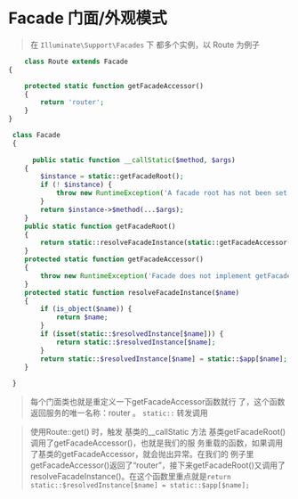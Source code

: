 # Facade  门面/外观模式

> 在 `Illuminate\Support\Facades` 下 都多个实例，以 Route 为例子

```php 
    class Route extends Facade
{

    protected static function getFacadeAccessor()
    {
        return 'router';
    }
}
```
```php 
 class Facade
 {
     
      public static function __callStatic($method, $args)
    {
        $instance = static::getFacadeRoot();
        if (! $instance) {
            throw new RuntimeException('A facade root has not been set.');
        }
        return $instance->$method(...$args);
    }
    public static function getFacadeRoot()
    {
        return static::resolveFacadeInstance(static::getFacadeAccessor());
    }
    protected static function getFacadeAccessor()
    {
        throw new RuntimeException('Facade does not implement getFacadeAccessor method.');
    }
    protected static function resolveFacadeInstance($name)
    {
        if (is_object($name)) {
            return $name;
        }
        if (isset(static::$resolvedInstance[$name])) {
            return static::$resolvedInstance[$name];
        }
        return static::$resolvedInstance[$name] = static::$app[$name];
    }
    
 }  
```

>  每个门面类也就是重定义一下getFacadeAccessor函数就行 了，这个函数返回服务的唯一名称：router  。 `static::` 转发调用

> 使用Route::get() 时，触发 基类的__callStatic 方法 
> 基类getFacadeRoot()调用了getFacadeAccessor()，也就是我们的服 务重载的函数，如果调用了基类的getFacadeAccessor，就会抛出异常。在我们的 例子里getFacadeAccessor()返回了“router”，接下来getFacadeRoot()又调用了 resolveFacadeInstance()。在这个函数里重点就是`
 return static::$resolvedInstance[$name] = static::$app[$name];
`


